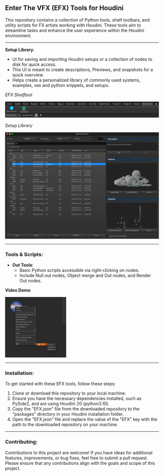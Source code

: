 ## Enter The VFX (EFX) Tools for Houdini

This repository contains a collection of Python tools, shelf toolbars, and utility scripts for FX artists working with Houdini. These tools aim to streamline tasks and enhance the user experience within the Houdini environment.

---


**Setup Library**:
  - UI for saving and importing Houdini setups or a collection of nodes to disk for quick access.
  - This UI is meant to create descriptions, Previews, and snapshots for a quick overview.
  - Helps create a personalized library of commonly used systems, examples, vex and python snippets, and setups.

*EFX Shelftool*

<img src="https://github.com/Th3Disasterpiece/EFX/blob/master/config/thumbnails/snipUIShelftool_snapshot.png" alt="SnipUI Shelftool" width="600">

*Setup Library*

<img src="https://github.com/Th3Disasterpiece/EFX/blob/a66d58fcd3849bd4b44574d059d21d4e3335d971/config/thumbnails/setupLib.gif" alt="Write SnipUI" width="600">


---


### Tools & Scripts:

- **Out Tools**:
  - Basic Python scripts accessible via right-clicking on nodes.
  - Include Null out nodes, Object merge and Out nodes, and Render Out nodes.

**Video Demo**

[<img src="https://github.com/Th3Disasterpiece/EFX/blob/master/config/thumbnails/out_tools_snapshot.png" width="200">](https://vimeo.com/653346110)


---


### Installation:

To get started with these EFX tools, follow these steps:
1. Clone or download this repository to your local machine.
2. Ensure you have the necessary dependencies installed, such as PySide2, and are using Houdini 20 (python3.10).
3. Copy the "EFX.json" file from the downloaded repository to the "packages" directory in your Houdini installation folder.
4. Open the "EFX.json" file and replace the value of the "EFX" key with the path to the downloaded repository on your machine.

---

### Contributing:

Contributions to this project are welcome! If you have ideas for additional features, improvements, or bug fixes, feel free to submit a pull request. Please ensure that any contributions align with the goals and scope of this project.
